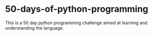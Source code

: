 # 50-days-of-python-programming
This is a 50 day python programming challenge aimed at learning and understanding the language.
